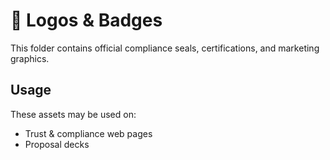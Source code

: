 # 📁 Logos & Badges

This folder contains official compliance seals, certifications, and marketing graphics.

## Usage

These assets may be used on:
- Trust & compliance web pages
- Proposal decks
